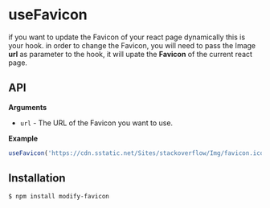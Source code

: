 # useFavicon



if you want to update the Favicon of your react page dynamically this is your hook.
in order to change the Favicon, you will need to pass the Image **url** as parameter to the hook, it will upate the **Favicon** of the current react page.

## API

**Arguments**

- `url` - The URL of the Favicon you want to use.

**Example**

```jsx
useFavicon('https://cdn.sstatic.net/Sites/stackoverflow/Img/favicon.ico?v=ec617d715196')
```

## Installation

```
$ npm install modify-favicon

